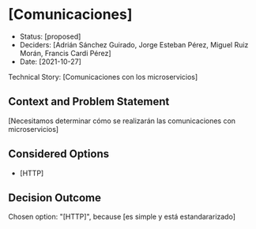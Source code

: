 # [Comunicaciones]

* Status: [proposed]
* Deciders: [Adrián Sánchez Guirado, Jorge Esteban Pérez, Miguel Ruiz Morán, Francis Cardi Pérez]
* Date: [2021-10-27]

Technical Story: [Comunicaciones con los microservicios]

## Context and Problem Statement

[Necesitamos determinar cómo se realizarán las comunicaciones con microservicios]

## Considered Options

* [HTTP]

## Decision Outcome

Chosen option: "[HTTP]", because [es simple y está estandararizado]

